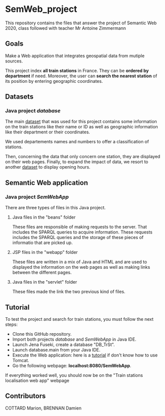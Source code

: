 # SemWeb_project

This repository contains the files that answer the project of Semantic Web 2020, class followed with teacher Mr Antoine Zimmermann

## Goals

Make a Web application that integrates geospatial data from mutiple sources.

This project index **all train stations** in France. They can be **ordered by department** if need. Moreover, the user can **search the nearest station** of its position by entering geographic coordinates.

## Datasets
### Java project *database*

The main [dataset](https://github.com/Ewyd/SemWeb_project/blob/main/donnees/referentiel-gares-voyageurs.csv) that was used for this project contains some information on the train stations like their name or ID as well as geographic information like their department or their coordinates.

We used departements names and numbers to offer a classification of stations.

Then, concerning the data that only concern one station, they are displayed on their web pages. Finally, to expand the impact of data, we resort to another [dataset](https://github.com/Ewyd/SemWeb_project/blob/main/donnees/horaires-des-gares1.csv) to display opening hours.

## Semantic Web application
### Java project *SemWebApp*

There are three types of files in this Java project.

1. Java files in the "beans" folder

    These files are responsible of making requests to the server. That includes the SPARQL queries to acquire information. These requests includes the SPARQL queries and the storage of these pieces of informatio that are picked up.

2. JSP files in the "webapp" folder

    These files are written in a mix of Java and HTML and are used to displayed the information on the web pages as well as making links between the different pages.

3. Java files in the "servlet" folder

    These files made the link the two previous kind of files.


## Tutorial

To test the project and search for train stations, you must follow the next steps:
- Clone this GitHub repository.
- Import both projects *database* and *SemWebApp* in Java IDE.
- Launch Jena Fuseki, create a database "DB_TrSt".
- Launch database.main from your Java IDE.
- Execute the Web application: here is a [tutorial](https://o7planning.org/fr/10133/executez-l-application-web-java-maven-dans-tomcat-maven-plugin) if don't know how to use Tomcat.
- Go the following webpage: **localhost:8080/SemWebApp**.

If everything worked well, you should now be on the "Train stations localisation web app" webpage


## Contributors
COTTARD Marion, BRENNAN Damien
